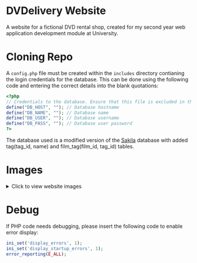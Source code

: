 # DVDelivery Website
A website for a fictional DVD rental shop, created for my second year web application development module at University.

# Cloning Repo
A `config.php` file must be created within the `includes` directory contianing the login credentials for the database. This can be done using the following code and entering the correct details into the blank quotations:
```php
<?php
// Credentials to the database. Ensure that this file is excluded in the .gitignore file.
define("DB_HOST", ""); // Database hostname
define("DB_NAME", ""); // Database name
define("DB_USER", ""); // Database username
define("DB_PASS", ""); // Database user password
?>
```
The database used is a modified version of the [Sakila](https://dev.mysql.com/doc/sakila/en/) database with added tag(tag_id, name) and film_tag(film_id, tag_id) tables.

# Images
<details>
<summary>Click to view website images</summary>
  
## Homepage
  
![image](https://github.com/benfinnett/DVDelivery/assets/125909754/19eb810a-e3b5-4211-93a3-b9c2f1b34174)
![image](https://github.com/benfinnett/DVDelivery/assets/125909754/d86154ff-be03-405f-ae9e-04a224078b48)
## Film Categories Page

![image](https://github.com/benfinnett/DVDelivery/assets/125909754/35c80509-5e2e-4528-b665-47659c9b236c)
## Films List Page

![image](https://github.com/benfinnett/DVDelivery/assets/125909754/f7ad1430-d052-4c84-9068-2a42c28772c2)
## Sign In Page

![image](https://github.com/benfinnett/DVDelivery/assets/125909754/d4fb54ed-cc0b-4270-8223-d483fe7d8ca1)
## Staff Manage Page

![image](https://github.com/benfinnett/DVDelivery/assets/125909754/7b0be435-3aac-4771-a84a-7fb746dff2e8)
</details>


# Debug
If PHP code needs debugging, please insert the following code to enable error display:
```php
ini_set('display_errors', 1);
ini_set('display_startup_errors', 1);
error_reporting(E_ALL);
```
